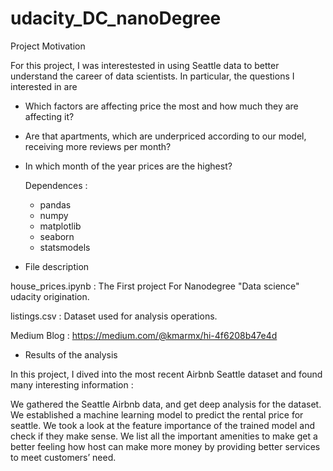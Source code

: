 # udacity_DC_nanoDegree


Project Motivation

For this project, I was interestested in using Seattle data to better understand the career of data scientists. In particular, the questions I interested in are

- Which factors are affecting price the most and how much they are affecting it?

- Are that apartments, which are underpriced according to our model, receiving more reviews per month?

- In which month of the year prices are the highest?


    Dependences :
   - pandas
   - numpy
   - matplotlib
   - seaborn
   - statsmodels


- File description 

house_prices.ipynb :
The First project For Nanodegree "Data science" udacity origination.

listings.csv :
Dataset used for analysis operations.

Medium Blog :
https://medium.com/@kmarmx/hi-4f6208b47e4d



- Results of the analysis



In this project, I dived into the most recent Airbnb Seattle dataset and found many interesting information  :

We gathered the Seattle Airbnb data, and get deep analysis for the dataset.
We established a machine learning model to predict the rental price for seattle.
We took a look at the feature importance of the trained model and check if they make sense.
We list all the important amenities to make get a better feeling how host can make more money by providing better services to meet customers’ need.
